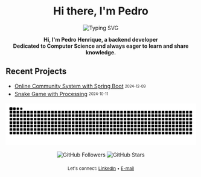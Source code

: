 <h1 align="center">Hi there, I'm <a target="_blank">Pedro</a></h1>

<p align="center">
  <img src="https://readme-typing-svg.herokuapp.com?center=true&vCenter=true&lines=Backend+Developer;Passionate+about+Computer+Science;Lifelong+Learner" alt="Typing SVG" />
</p>

<p align="center">
  <b>Hi, I'm Pedro Henrique, a backend developer<br>
  Dedicated to Computer Science and always eager to learn and share knowledge.</b>
</p>

## Recent Projects

- [Online Community System with Spring Boot](https://github.com/Sousxs/POO) <sub><sup>2024-12-09</sup></sub>
- [Snake Game with Processing](https://github.com/Sousxs/Processing/tree/main/Snake) <sub><sup>2024-10-11</sup></sub>


<p align="center">
  <picture>
    <source media="(prefers-color-scheme: dark)" srcset="https://raw.githubusercontent.com/Sousxs/Sousxs/output/github-contribution-grid-snake-dark.svg">
    <source media="(prefers-color-scheme: light)" srcset="https://raw.githubusercontent.com/Sousxs/Sousxs/output/github-contribution-grid-snake.svg">
    <img alt="github contribution grid snake animation" src="https://raw.githubusercontent.com/Sousxs/Sousxs/output/github-contribution-grid-snake.svg">
  </picture>
</p>

<p align="center">
  <img src="https://img.shields.io/github/followers/Sousxs?label=Follow&style=social" alt="GitHub Followers" />
  <img src="https://img.shields.io/github/stars/Sousxs?label=Stars&style=social" alt="GitHub Stars" />
</p>

<p align="center">
  <sub>Let's connect: 
    <a href="https://www.linkedin.com/in/sousxs/" target="_blank">LinkedIn</a> • 
    <a href="mailto:impessoal.pedro@gmail.com">E-mail</a>
  </sub>
</p>
